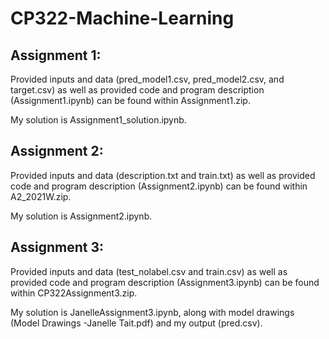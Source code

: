 # CP322-Machine-Learning
Assignment 1:
------------------------
Provided inputs and data (pred_model1.csv, pred_model2.csv, and target.csv) as well as provided code and program description (Assignment1.ipynb) can be found within Assignment1.zip.

My solution is Assignment1_solution.ipynb.

Assignment 2:
------------------------
Provided inputs and data (description.txt and train.txt) as well as provided code and program description (Assignment2.ipynb) can be found within A2_2021W.zip.

My solution is Assignment2.ipynb.

Assignment 3:
------------------------
Provided inputs and data (test_nolabel.csv and train.csv) as well as provided code and program description (Assignment3.ipynb) can be found within CP322Assignment3.zip.

My solution is JanelleAssignment3.ipynb, along with model drawings (Model Drawings -Janelle Tait.pdf) and my output (pred.csv).

